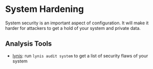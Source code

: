 # System Hardening

System security is an important aspect of configuration.
It will make it harder for attackers to get a hold of your system and private
data.

## Analysis Tools

- [lynis](https://github.com/CISOfy/lynis): run `lynis audit system` to get a
list of security flaws of your system
